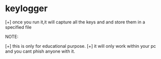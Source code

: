 # keylogger

[+] once you run it,it will capture all the keys and and store them in a specified file 

NOTE: 

[+] this is only for educational purpose.
[+] it will only work within your pc and you cant phish anyone with it.
